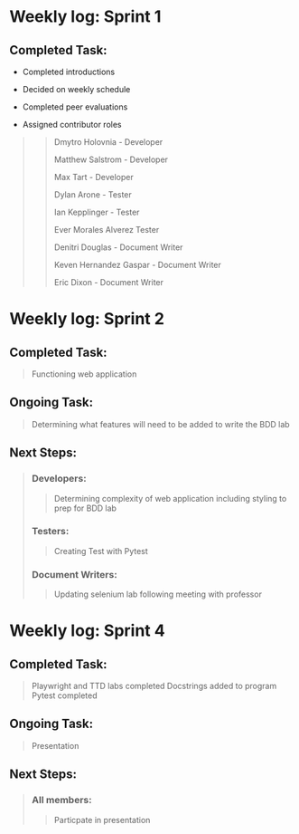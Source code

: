 # **Weekly log: Sprint 1**
## **Completed Task:** 
- Completed introductions
>
- Decided on weekly schedule
>
- Completed peer evaluations
>
- Assigned contributor roles
>>Dmytro Holovnia - Developer
>>
>>Matthew Salstrom - Developer
>>
>> Max Tart - Developer
>>
>> Dylan Arone - Tester
>>
>> Ian Kepplinger - Tester
>>
>> Ever Morales Alverez Tester
>>
>> Denitri Douglas - Document Writer
>>
>> Keven Hernandez Gaspar - Document Writer
>>
>> Eric Dixon - Document Writer

# **Weekly log: Sprint 2**
## **Completed Task:**
>Functioning web application 

## **Ongoing Task:**
>Determining what features will need to be added to write the BDD lab

## **Next Steps:**
>### Developers:
>
>>Determining complexity of web application including styling to prep for BDD lab
>
>### Testers:
>
>>Creating Test with Pytest
>
>### Document Writers:
>
>> Updating selenium lab following meeting with professor
>
# **Weekly log: Sprint 4**
## **Completed Task:**
>Playwright and TTD labs completed
>Docstrings added to program
>Pytest completed 

## **Ongoing Task:**
>Presentation

## **Next Steps:**
>### All members:
>
>>Particpate in presentation

